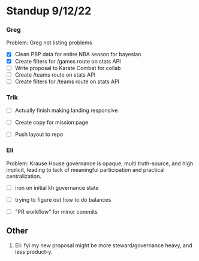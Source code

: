 # Standup 9/12/22

### Greg
Problem: Greg not listing problems
- [X] Clean PBP data for entire NBA season for bayesian
- [X] Create filters for /games route on stats API
- [ ] Write proposal to Karate Combat for collab
- [ ] Create /teams route on stats API
- [ ] Create filters for /teams route on stats API 

### Trik
- [ ] Actually finish making landing responsive
- [ ] Create copy for mission page
- [ ] Push layout to repo


### Eli
Problem: Krause House governance is opaque, multi truth-source, and high implicit, leading to lack of meaningful participation and practical centralization.
- [ ] iron on initial kh governance state
- [ ] trying to figure out how to do balances
- [ ] "PR workflow" for minor commits


## Other
1. Eli: fyi my new proposal might be more steward/governance heavy, and less product-y.
